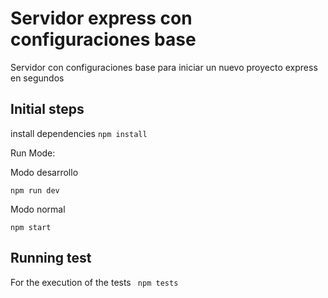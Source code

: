 # Servidor express con configuraciones base
Servidor con configuraciones base para iniciar un nuevo proyecto express en segundos 


## Initial steps

install dependencies  ``npm install``

Run Mode: 

Modo desarrollo 

``npm run dev ``

Modo normal 

``npm start``


## Running test
For the execution of the tests
`` npm tests``
